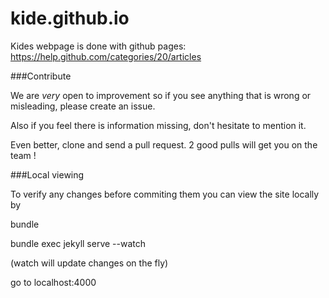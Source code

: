 # kide.github.io


Kides webpage is done with github pages: https://help.github.com/categories/20/articles

###Contribute

We are _very_ open to improvement so if you see anything that is wrong or misleading, please create an issue.

Also if you feel there is information missing, don't hesitate to mention it.

Even better, clone and send a pull request. 2 good pulls will get you on the team !

###Local viewing

To verify any changes before commiting them you can view the site locally by

bundle

bundle exec jekyll serve --watch

(watch will update changes on the fly)

go to localhost:4000


